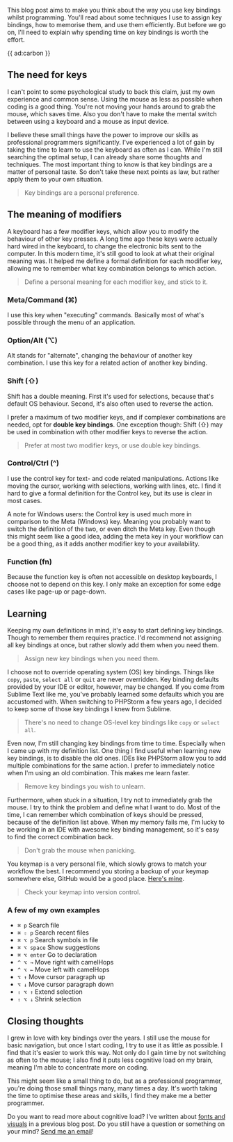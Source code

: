 This blog post aims to make you think about the way you use key bindings whilst programming. 
You'll read about some techniques I use to assign key bindings, how to memorise them, and use them efficiently.
But before we go on, I'll need to explain why spending time on key bindings is worth the effort.

{{ ad:carbon }}

## The need for keys

I can't point to some psychological study to back this claim, just my own experience and common sense. 
 Using the mouse as less as possible when coding is a good thing. 
 You're not moving your hands around to grab the mouse, which saves time. 
 Also you don't have to make the mental switch between using a keyboard and a mouse as input device.
 
I believe these small things have the power to improve our skills as professional programmers significantly.
 I've experienced a lot of gain by taking the time to learn to use the keyboard as often as I can.
 While I'm still searching the optimal setup, I can already share some thoughts and techniques.
 The most important thing to know is that key bindings are a matter of personal taste. 
 So don't take these next points as law, but rather apply them to your own situation. 

> Key bindings are a personal preference. 

## The meaning of modifiers

A keyboard has a few modifier keys, which allow you to modify the behaviour of other key presses.
 A long time ago these keys were actually hard wired in the keyboard, to change the electronic bits sent to the computer.
 In this modern time, it's still good to look at what their original meaning was.
 It helped me define a formal definition for each modifier key, allowing me to remember what key combination belongs to which action.
 
 > Define a personal meaning for each modifier key, and stick to it.

### Meta/Command (⌘) 

I use this key when "executing" commands. Basically most of what's possible through the menu of an application. 

### Option/Alt (⌥) 

Alt stands for "alternate", changing the behaviour of another key combination. I use this key for a related action 
 of another key binding. 

### Shift (⇧) 

Shift has a double meaning. First it's used for selections, because that's default OS behaviour.
Second, it's also often used to reverse the action.

I prefer a maximum of two modifier keys, and if complexer combinations are needed, opt for **double key bindings**. 
One exception though: Shift (⇧) may be used in combination with other modifier keys to reverse the action.

> Prefer at most two modifier keys, or use double key bindings.

### Control/Ctrl (^) 

I use the control key for text- and code related manipulations. 
 Actions like moving the cursor, working with selections, working with lines, etc. 
 I find it hard to give a formal definition for the Control key, but its use is clear in most cases. 

A note for Windows users: the Control key is used much more in comparison to the Meta (Windows) key. 
 Meaning you probably want to switch the definition of the two, or even ditch the Meta key.
 Even though this might seem like a good idea, adding the meta key in your workflow can be a good thing,
 as it adds another modifier key to your availability.

### Function (fn)

Because the function key is often not accessible on desktop keyboards, I choose not to depend on this key.
 I only make an exception for some edge cases like page-up or page-down. 

## Learning

Keeping my own definitions in mind, it's easy to start defining key bindings. Though to remember them requires practice.
 I'd recommend not assigning all key bindings at once, but rather slowly add them when you need them.

> Assign new key bindings when you need them.

I choose not to override operating system (OS) key bindings. Things like `copy`, `paste`, `select all` or `quit` are 
 never overridden.
 Key binding defaults provided by your IDE or editor, however, may be changed. 
 If you come from Sublime Text like me, you've probably learned some defaults which you are accustomed with. 
 When switching to PHPStorm a few years ago, I decided to keep some of those key bindings I knew from Sublime.
 
> There's no need to change OS-level key bindings like `copy` or `select all`.
 
Even now, I'm still changing key bindings from time to time. Especially when I came up with my definition list.
 One thing I find useful when learning new key bindings, is to disable the old ones. IDEs like PHPStorm allow you to add
 multiple combinations for the same action. I prefer to immediately notice when I'm using an old combination.
 This makes me learn faster.
 
> Remove key bindings you wish to unlearn.
 
Furthermore, when stuck in a situation, I try not to immediately grab the mouse. 
 I try to think the problem and define what I want to do.
 Most of the time, I can remember which combination of keys should be pressed, because of the definition list above.
 When my memory fails me, I'm lucky to be working in an IDE with awesome key binding management, 
 so it's easy to find the correct combination back.

> Don't grab the mouse when panicking.

You keymap is a very personal file, which slowly grows to match your workflow the best. I recommend you storing a backup
 of your keymap somewhere else, GitHub would be a good place. 
 [Here's mine](*https://github.com/brendt/settings-repository/blob/master/keymaps/Brendt.xml).
 
> Check your keymap into version control.

### A few of my own examples

- `⌘ p` Search file
- `⌘ ⇧ p` Search recent files
- `⌘ ⌥ p` Search symbols in file
- `⌘ ⌥ space` Show suggestions
- `⌘ ⌥ enter` Go to declaration
- `^ ⌥ →` Move right with camelHops
- `^ ⌥ ←` Move left with camelHops
- `⌥ ↑`  Move cursor paragraph up
- `⌥ ↓`  Move cursor paragraph down
- `⇧ ⌥ ↑` Extend selection
- `⇧ ⌥ ↓` Shrink selection

## Closing thoughts

I grew in love with key bindings over the years. I still use the mouse for basic navigation, 
 but once I start coding, I try to use it as little as possible. I find that it's easier to work this way. 
 Not only do I gain time by not switching as often to the mouse; I also find it puts less cognitive load on my brain,
 meaning I'm able to concentrate more on coding.
 
This might seem like a small thing to do, but as a professional programmer, you're doing those small things many, 
 many times a day. It's worth taking the time to optimise these areas and skills, I find they make me a better programmer.
 
Do you want to read more about cognitive load? I've written about [fonts and visuals](*https://www.stitcher.io/blog/a-programmers-cognitive-load)
 in a previous blog post. Do you still have a question or something on your mind? [Send me an email](mailto:brendt@stitcher.io)!
